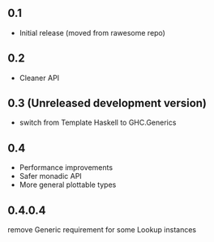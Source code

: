 0.1
---
* Initial release (moved from rawesome repo)

0.2
---
* Cleaner API

0.3 (Unreleased development version)
---
* switch from Template Haskell to GHC.Generics

0.4
---
* Performance improvements
* Safer monadic API
* More general plottable types

0.4.0.4
---
remove Generic requirement for some Lookup instances
